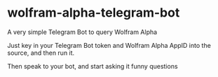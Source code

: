 # wolfram-alpha-telegram-bot

A very simple Telegram Bot to query Wolfram Alpha

Just key in your Telegram Bot token and Wolfram Alpha AppID into the source, and then run it.

Then speak to your bot, and start asking it funny questions
